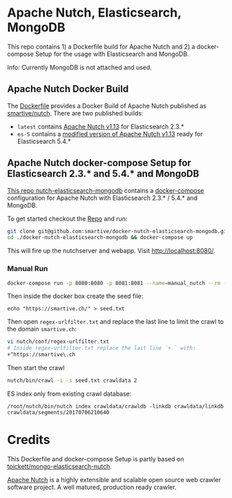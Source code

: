 # Apache Nutch, Elasticsearch, MongoDB
This repo contains 1) a Dockerfile build for Apache Nutch and 2) a docker-compose Setup for the usage with Elasticsearch and MongoDB.

Info: Currently MongoDB is not attached and used.

## Apache Nutch Docker Build
The [Dockerfile](./nutch/Dockerfile) provides a Docker Build of Apache Nutch published as [smartive/nutch](https://hub.docker.com/r/smartive/nutch/).
There are two published builds:
- `latest` contains [Apache Nutch v1.13](https://github.com/apache/nutch/tree/release-1.13) for Elasticsearch 2.3.*
- `es-5` contains a [modified version of Apache Nutch v1.13](https://github.com/smartive/nutch/tree/feature/es-5) ready for Elasticsearch 5.4.*

## Apache Nutch docker-compose Setup for Elasticsearch 2.3.* and 5.4.* and MongoDB

[This repo nutch-elasticsearch-mongodb](https://github.com/smartive/docker-nutch-elasticsearch-mongodb) contains a [docker-compose](https://github.com/smartive/docker-nutch-elasticsearch-mongodb/blob/master/docker-compose.yml) configuration for Apache Nutch with Elasticsearch 2.3.* / 5.4.* and MongoDB.

To get started checkout the [Repo](https://github.com/smartive/docker-nutch-elasticsearch-mongodb) and run:
 
```bash
git clone git@github.com:smartive/docker-nutch-elasticsearch-mongodb.git
cd ./docker-nutch-elasticsearch-mongodb && docker-compose up
```

This will fire up the nutchserver and webapp. Visit [http://localhost:8080/](http://localhost:8080/).

### Manual Run 

```bash
docker-compose run -p 8080:8080 -p 8081:8081 --name=manual_nutch --rm --entrypoint=bash nutch
```

Then inside the docker box create the seed file:
```
echo "https://smartive.ch/" > seed.txt
```

Then open `regex-urlfilter.txt` and replace the last line to limit the crawl to the domain `smartive.ch`:
```bash
vi nutch/conf/regex-urlfilter.txt
# Inside regex-urlfilter.txt replace the last line `+.` with:
+^https://smartive\.ch
```

Then start the crawl
```bash
nutch/bin/crawl -i -s seed.txt crawldata 2
```

ES index only from existing crawl database:
```
/root/nutch/bin/nutch index crawldata/crawldb -linkdb crawldata/linkdb crawldata/segments/20170706210640
```

# Credits
This Dockerfile and docker-compose Setup is partly based on [tpickett/mongo-elasticsearch-nutch](https://github.com/tpickett/mongo-elasticsearch-nutch).

[Apache Nutch](http://nutch.apache.org/) is a highly extensible and scalable open source web crawler software project. A well matured, production ready crawler.

